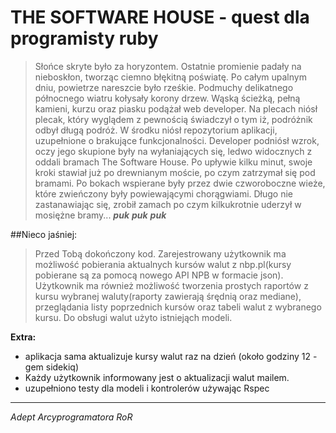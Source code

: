 THE SOFTWARE HOUSE - quest dla programisty ruby
===============================================

> Słońce skryte było za horyzontem. Ostatnie promienie padały na nieboskłon, tworząc ciemno błękitną poświatę. Po całym upalnym dniu, powietrze nareszcie było rześkie. Podmuchy delikatnego północnego wiatru kołysały korony drzew. Wąską ścieżką, pełną kamieni, kurzu oraz piasku podążał web developer. Na plecach niósł plecak, który wyglądem z pewnością świadczył o tym iż, podróżnik odbył długą podróż. W środku niósł repozytorium aplikacji, uzupełnione o brakujące funkcjonalności. Developer podniósł wzrok, oczy jego skupione były na wyłaniających się, ledwo widocznych z oddali bramach The Software House. Po upływie kilku minut, swoje kroki stawiał już po drewnianym moście, po czym zatrzymał się pod bramami. Po bokach wspierane były przez dwie czworoboczne wieże, które zwieńczony były powiewającymi chorągwiami.  Długo nie zastanawiając się, zrobił zamach po czym kilkukrotnie uderzył w mosiężne bramy... ***puk*** ***puk*** ***puk***


##Nieco jaśniej:

> Przed Tobą dokończony kod. Zarejestrowany użytkownik ma możliwość pobierania aktualnych kursów walut z nbp.pl(kursy pobierane są za pomocą nowego API NPB w formacie json). Użytkownik ma również możliwość tworzenia prostych raportów z kursu wybranej waluty(raporty zawierają śrędnią oraz mediane), przeglądania listy poprzednich kursów oraz tabeli walut z wybranego kursu. Do obsługi walut użyto istniejąch modeli.

**Extra:**

* aplikacja sama aktualizuje kursy walut raz na dzień (około godziny 12 - gem sidekiq)
* Każdy użytkownik informowany jest o aktualizacji walut mailem.
* uzupełniono testy dla modeli i kontrolerów używając Rspec

----

*Adept Arcyprogramatora RoR*



